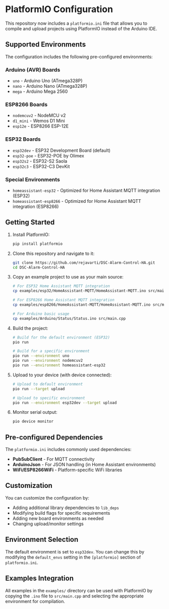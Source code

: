 # PlatformIO Configuration

This repository now includes a `platformio.ini` file that allows you to compile and upload projects using PlatformIO instead of the Arduino IDE.

## Supported Environments

The configuration includes the following pre-configured environments:

### Arduino (AVR) Boards
- `uno` - Arduino Uno (ATmega328P)
- `nano` - Arduino Nano (ATmega328P)
- `mega` - Arduino Mega 2560

### ESP8266 Boards
- `nodemcuv2` - NodeMCU v2
- `d1_mini` - Wemos D1 Mini
- `esp12e` - ESP8266 ESP-12E

### ESP32 Boards
- `esp32dev` - ESP32 Development Board (default)
- `esp32-poe` - ESP32-POE by Olimex
- `esp32s2` - ESP32-S2 Saola
- `esp32c3` - ESP32-C3 DevKit

### Special Environments
- `homeassistant-esp32` - Optimized for Home Assistant MQTT integration (ESP32)
- `homeassistant-esp8266` - Optimized for Home Assistant MQTT integration (ESP8266)

## Getting Started

1. Install PlatformIO:
   ```bash
   pip install platformio
   ```

2. Clone this repository and navigate to it:
   ```bash
   git clone https://github.com/rejavarti/DSC-Alarm-Control-HA.git
   cd DSC-Alarm-Control-HA
   ```

3. Copy an example project to use as your main source:
   ```bash
   # For ESP32 Home Assistant MQTT integration
   cp examples/esp32/HomeAssistant-MQTT/HomeAssistant-MQTT.ino src/main.cpp
   
   # For ESP8266 Home Assistant MQTT integration  
   cp examples/esp8266/HomeAssistant-MQTT/HomeAssistant-MQTT.ino src/main.cpp
   
   # For Arduino basic usage
   cp examples/Arduino/Status/Status.ino src/main.cpp
   ```

4. Build the project:
   ```bash
   # Build for the default environment (ESP32)
   pio run
   
   # Build for a specific environment
   pio run --environment uno
   pio run --environment nodemcuv2
   pio run --environment homeassistant-esp32
   ```

5. Upload to your device (with device connected):
   ```bash
   # Upload to default environment
   pio run --target upload
   
   # Upload to specific environment
   pio run --environment esp32dev --target upload
   ```

6. Monitor serial output:
   ```bash
   pio device monitor
   ```

## Pre-configured Dependencies

The `platformio.ini` includes commonly used dependencies:
- **PubSubClient** - For MQTT connectivity
- **ArduinoJson** - For JSON handling (in Home Assistant environments)
- **WiFi/ESP8266WiFi** - Platform-specific WiFi libraries

## Customization

You can customize the configuration by:
- Adding additional library dependencies to `lib_deps`
- Modifying build flags for specific requirements
- Adding new board environments as needed
- Changing upload/monitor settings

## Environment Selection

The default environment is set to `esp32dev`. You can change this by modifying the `default_envs` setting in the `[platformio]` section of `platformio.ini`.

## Examples Integration

All examples in the `examples/` directory can be used with PlatformIO by copying the `.ino` file to `src/main.cpp` and selecting the appropriate environment for compilation.